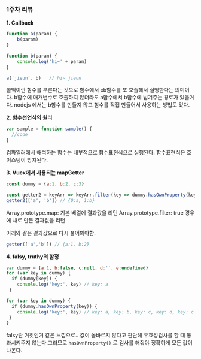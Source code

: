 
### 1주차 리뷰 
**1. Callback** 
```js
function a(param) {
    b(param)
}

function b(param) {
    console.log('hi~' + param)
}

a('jieun', b)   // hi~ jieun
```
콜백이란 함수를 부른다는 것으로 함수에서 cb함수를 또 호출해서 실행한다는 의미이다.
b함수에 매개변수로 호출하지 않더라도 a함수에서 b함수에 넘겨주는 경로가 있을거다. 
nodejs 에서는 b함수를 만들지 않고 함수를 직접 만들어서 사용하는 방법도 있다.  

**2. 함수선언식의 원리**
```js
var sample = function sample() {
  //code
}
```
컴파일러에서 해석하는 함수는 내부적으로 함수표현식으로 실행된다.
함수표현식은 호이스팅이 방지된다.

**3. Vuex에서 사용되는 mapGetter**

```js
const dummy = {a:1, b:2, c:3}

const getter2 = keyArr => keyArr.filter(key => dummy.hasOwnProperty(key))
getter2(['a', 'b']) // {0:a, 1:b}
```
Array.prototype.map: 기본 배열에 결과값을 리턴
Array.prototype.filter: true 경우에 새로 만든 결과값을 리턴

아래와 같은 결과값으로 다시 풀어봐야함.
```js
getter(['a','b']) // {a:1, b:2}
```

**4. falsy, truthy의 함정**
```js
var dummy = {a:1, b:false, c:null, d:'', e:undefined}
for (var key in dummy) {
  if (dummy[key]) {
    console.log('key:', key) // key: a
 }

for (var key in dummy) {
  if (dummy.hasOwnProperty(key)) {
    console.log('key:', key) // key: a, key: b, key: c, key: d, key: c
 }
}
```
falsy란 거짓인거 같은 느낌으로.. 값이 올바르지 않다고 판단해 유효성검사를 할 때 통과시켜주지 않는다.그러므로 `hasOwnProperty()` 로 검사를 해줘야 정확하게 모든 값이 나온다.